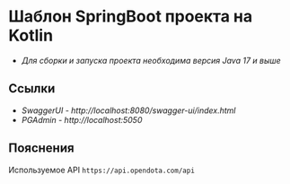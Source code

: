 # Шаблон SpringBoot проекта на Kotlin

- *Для сборки и запуска проекта необходима версия Java 17 и выше*

## Ссылки
- *SwaggerUI - http://localhost:8080/swagger-ui/index.html*
- *PGAdmin - http://localhost:5050*

## Пояснения

Используемое API `https://api.opendota.com/api`

[//]: # (### Запросы)

[//]: # ()
[//]: # (__GET__: `http://localhost:8080/dota/players/{id}` -- данные игрока)

[//]: # ()
[//]: # (__POST__: `http://localhost:8080/dota/players/{id}/refresh` -- Обновить историю матчей игрока)

[//]: # ()
[//]: # ()
[//]: # ()






 